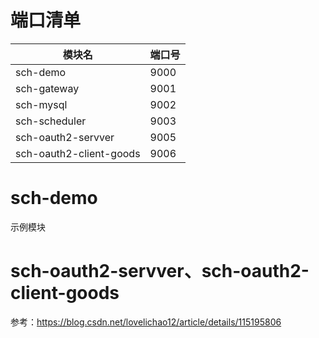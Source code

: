 # 端口清单
| 模块名           | 端口号  |
|---------------|------|
| sch-demo      | 9000 |
| sch-gateway   | 9001 |
| sch-mysql     | 9002 |
| sch-scheduler | 9003 |
| sch-oauth2-servver | 9005 |
| sch-oauth2-client-goods | 9006 |

# sch-demo
示例模块

# sch-oauth2-servver、sch-oauth2-client-goods
参考：https://blog.csdn.net/lovelichao12/article/details/115195806


